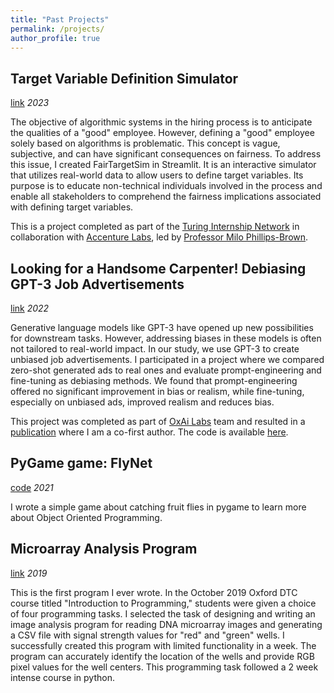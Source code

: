 ```yaml
---
title: "Past Projects"
permalink: /projects/
author_profile: true
---
```

## Target Variable Definition Simulator
[link](https://target-variable-simulator-hiring.streamlit.app/) _2023_

The objective of algorithmic systems in the hiring process is to anticipate the qualities of a "good" employee. However, defining a "good" employee solely based on algorithms is problematic. This concept is vague, subjective, and can have significant consequences on fairness. To address this issue, I created FairTargetSim in Streamlit. It is an interactive simulator that utilizes real-world data to allow users to define target variables. Its purpose is to educate non-technical individuals involved in the process and enable all stakeholders to comprehend the fairness implications associated with defining target variables.

This is a project completed as part of the [Turing Internship Network](https://www.turing.ac.uk/collaborate-turing/internships) in collaboration with [Accenture Labs](https://www.accenture.com/gb-en/services/about/innovation-hub-the-dock), led by [Professor Milo Phillips-Brown](https://www.milopb.com/).

## Looking for a Handsome Carpenter! Debiasing GPT-3 Job Advertisements
[link](https://arxiv.org/abs/2205.11374) _2022_

Generative language models like GPT-3 have opened up new possibilities for downstream tasks. However, addressing biases in these models is often not tailored to real-world impact. In our study, we use GPT-3 to create unbiased job advertisements. I participated in a project where we compared zero-shot generated ads to real ones and evaluate prompt-engineering and fine-tuning as debiasing methods. We found that prompt-engineering offered no significant improvement in bias or realism, while fine-tuning, especially on unbiased ads, improved realism and reduces bias.

This project was completed as part of [OxAi Labs](https://www.oxai.org/labs) team and resulted in a [publication](https://aclanthology.org/2022.gebnlp-1.22/) where I am a co-first author. The code is available [here](https://github.com/oxai/gpt3-jobadvert-bias).

## PyGame game: FlyNet
[code](https://github.com/DaliaGala/flynet) _2021_

I wrote a simple game about catching fruit flies in pygame to learn more about Object Oriented Programming.

## Microarray Analysis Program
[link](https://github.com/DaliaGala/MicroarrayAnalyser) _2019_

This is the first program I ever wrote. In the October 2019 Oxford DTC course titled "Introduction to Programming," students were given a choice of four programming tasks. I selected the task of designing and writing an image analysis program for reading DNA microarray images and generating a CSV file with signal strength values for "red" and "green" wells. I successfully created this program with limited functionality in a week. The program can accurately identify the location of the wells and provide RGB pixel values for the well centers. This programming task followed a 2 week intense course in python.
